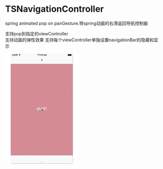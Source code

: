 # TSNavigationController
spring animated pop on panGesture.带spring动画的右滑返回导航控制器

支持pop到指定的viewController  
支持动画的弹性效果
支持每个viewController单独设置navigationBar的隐藏和显示  

![image](https://github.com/TragedyStar/TSNavigationController/blob/master/TSNavigationController.gif)